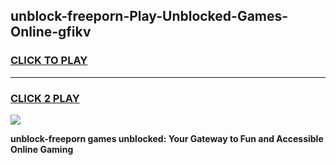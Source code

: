 
## unblock-freeporn-Play-Unblocked-Games-Online-gfikv
<h3>
<a href="https://premium76.site?title=unblock-freeporn&ref=25A">CLICK TO PLAY</a></h3>
<hr>

<h3>
<a href="https://premium76.site?title=unblock-freeporn&ref=25A">CLICK 2 PLAY</a>
  
</h3>

<a href="https://premium76.site?title=unblock-freeporn&ref=25A"><img src="https://clearcache.store/games.png"></a>


**unblock-freeporn games unblocked: Your Gateway to Fun and Accessible Online Gaming**
